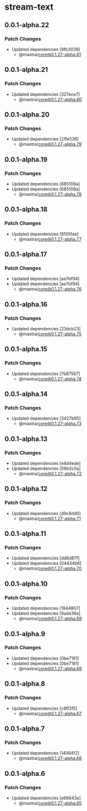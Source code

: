 # stream-text

## 0.0.1-alpha.22

### Patch Changes

- Updated dependencies [9fb3039]
  - @mastra/core@0.1.27-alpha.81

## 0.0.1-alpha.21

### Patch Changes

- Updated dependencies [327ece7]
  - @mastra/core@0.1.27-alpha.80

## 0.0.1-alpha.20

### Patch Changes

- Updated dependencies [21fe536]
  - @mastra/core@0.1.27-alpha.79

## 0.0.1-alpha.19

### Patch Changes

- Updated dependencies [685108a]
- Updated dependencies [685108a]
  - @mastra/core@0.1.27-alpha.78

## 0.0.1-alpha.18

### Patch Changes

- Updated dependencies [8105fae]
  - @mastra/core@0.1.27-alpha.77

## 0.0.1-alpha.17

### Patch Changes

- Updated dependencies [ae7bf94]
- Updated dependencies [ae7bf94]
  - @mastra/core@0.1.27-alpha.76

## 0.0.1-alpha.16

### Patch Changes

- Updated dependencies [23dcb23]
  - @mastra/core@0.1.27-alpha.75

## 0.0.1-alpha.15

### Patch Changes

- Updated dependencies [7b87567]
  - @mastra/core@0.1.27-alpha.74

## 0.0.1-alpha.14

### Patch Changes

- Updated dependencies [3427b95]
  - @mastra/core@0.1.27-alpha.73

## 0.0.1-alpha.13

### Patch Changes

- Updated dependencies [e4d4ede]
- Updated dependencies [06b2c0a]
  - @mastra/core@0.1.27-alpha.72

## 0.0.1-alpha.12

### Patch Changes

- Updated dependencies [d9c8dd0]
  - @mastra/core@0.1.27-alpha.71

## 0.0.1-alpha.11

### Patch Changes

- Updated dependencies [dd6d87f]
- Updated dependencies [04434b6]
  - @mastra/core@0.1.27-alpha.70

## 0.0.1-alpha.10

### Patch Changes

- Updated dependencies [1944807]
- Updated dependencies [9ade36e]
  - @mastra/core@0.1.27-alpha.69

## 0.0.1-alpha.9

### Patch Changes

- Updated dependencies [0be7181]
- Updated dependencies [0be7181]
  - @mastra/core@0.1.27-alpha.68

## 0.0.1-alpha.8

### Patch Changes

- Updated dependencies [c8ff2f5]
  - @mastra/core@0.1.27-alpha.67

## 0.0.1-alpha.7

### Patch Changes

- Updated dependencies [14064f2]
  - @mastra/core@0.1.27-alpha.66

## 0.0.1-alpha.6

### Patch Changes

- Updated dependencies [e66643a]
  - @mastra/core@0.1.27-alpha.65
